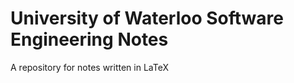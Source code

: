 University of Waterloo Software Engineering Notes
===========
A repository for notes written in LaTeX
